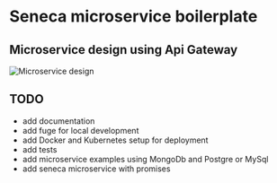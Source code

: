 # Seneca microservice boilerplate

## Microservice design using Api Gateway

![Microservice design](./docs/images/microservice.png)

## TODO

- add documentation
- add fuge for local development
- add Docker and Kubernetes setup for deployment
- add tests
- add microservice examples using MongoDb and Postgre or MySql
- add seneca microservice with promises